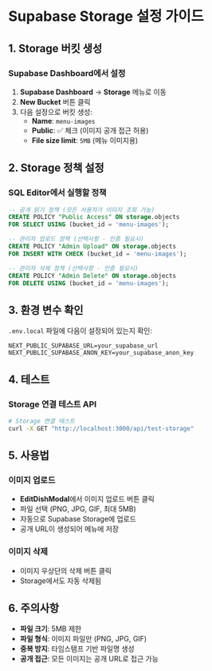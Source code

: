 # Supabase Storage 설정 가이드

## 1. Storage 버킷 생성

### Supabase Dashboard에서 설정

1. **Supabase Dashboard** → **Storage** 메뉴로 이동
2. **New Bucket** 버튼 클릭
3. 다음 설정으로 버킷 생성:
   - **Name**: `menu-images`
   - **Public**: ✅ 체크 (이미지 공개 접근 허용)
   - **File size limit**: `5MB` (메뉴 이미지용)

## 2. Storage 정책 설정

### SQL Editor에서 실행할 정책

```sql
-- 공개 읽기 정책 (모든 사용자가 이미지 조회 가능)
CREATE POLICY "Public Access" ON storage.objects
FOR SELECT USING (bucket_id = 'menu-images');

-- 관리자 업로드 정책 (선택사항 - 인증 필요시)
CREATE POLICY "Admin Upload" ON storage.objects
FOR INSERT WITH CHECK (bucket_id = 'menu-images');

-- 관리자 삭제 정책 (선택사항 - 인증 필요시)
CREATE POLICY "Admin Delete" ON storage.objects
FOR DELETE USING (bucket_id = 'menu-images');
```

## 3. 환경 변수 확인

`.env.local` 파일에 다음이 설정되어 있는지 확인:

```env
NEXT_PUBLIC_SUPABASE_URL=your_supabase_url
NEXT_PUBLIC_SUPABASE_ANON_KEY=your_supabase_anon_key
```

## 4. 테스트

### Storage 연결 테스트 API

```bash
# Storage 연결 테스트
curl -X GET "http://localhost:3000/api/test-storage"
```

## 5. 사용법

### 이미지 업로드

- **EditDishModal**에서 이미지 업로드 버튼 클릭
- 파일 선택 (PNG, JPG, GIF, 최대 5MB)
- 자동으로 Supabase Storage에 업로드
- 공개 URL이 생성되어 메뉴에 저장

### 이미지 삭제

- 이미지 우상단의 삭제 버튼 클릭
- Storage에서도 자동 삭제됨

## 6. 주의사항

- **파일 크기**: 5MB 제한
- **파일 형식**: 이미지 파일만 (PNG, JPG, GIF)
- **중복 방지**: 타임스탬프 기반 파일명 생성
- **공개 접근**: 모든 이미지는 공개 URL로 접근 가능
